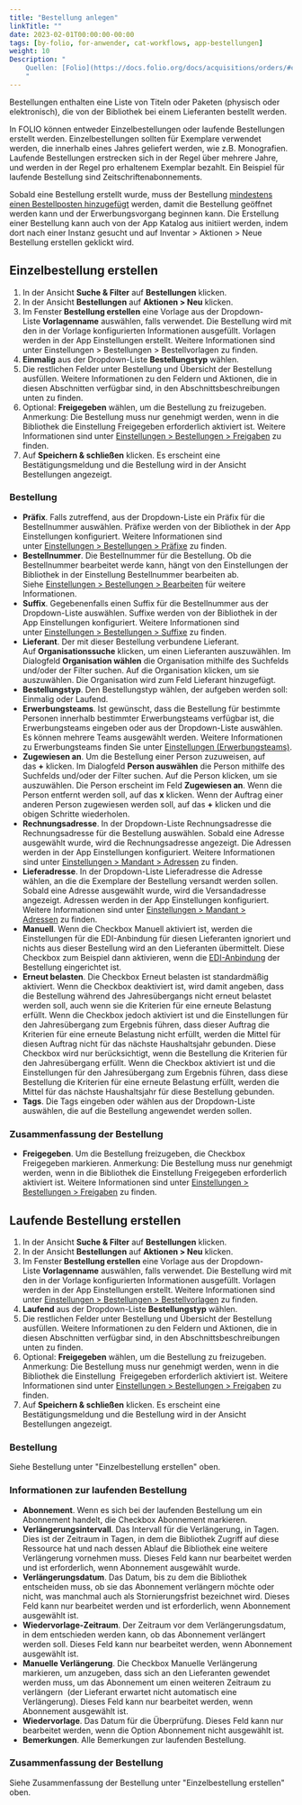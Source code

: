```yaml
---
title: "Bestellung anlegen"
linkTitle: ""
date: 2023-02-01T00:00:00-00:00
tags: [by-folio, for-anwender, cat-workflows, app-bestellungen]
weight: 10
Description: "
    Quellen: [Folio](https://docs.folio.org/docs/acquisitions/orders/#creating-an-order) & [GBV](https://info.gbv.de/display/FOLIOGBVEXTERN/Folio:+Bestellung+anlegen)
    "
---
```


Bestellungen enthalten eine Liste von Titeln oder Paketen (physisch oder elektronisch), die von der Bibliothek bei einem Lieferanten bestellt werden.

In FOLIO können entweder Einzelbestellungen oder laufende Bestellungen erstellt werden. Einzelbestellungen sollten für Exemplare verwendet werden, die innerhalb eines Jahres geliefert werden, wie z.B. Monografien. Laufende Bestellungen erstrecken sich in der Regel über mehrere Jahre, und werden in der Regel pro erhaltenem Exemplar bezahlt. Ein Beispiel für laufende Bestellung sind Zeitschriftenabonnements.

Sobald eine Bestellung erstellt wurde, muss der Bestellung [mindestens einen Bestellposten hinzugefügt](https://info.gbv.de/pages/viewpage.action?pageId=851017779) werden, damit die Bestellung geöffnet werden kann und der Erwerbungsvorgang beginnen kann. Die Erstellung einer Bestellung kann auch von der App Katalog aus initiiert werden, indem dort nach einer Instanz gesucht und auf Inventar > Aktionen > Neue Bestellung erstellen geklickt wird.

## Einzelbestellung erstellen

1.  In der Ansicht **Suche & Filter** auf **Bestellungen** klicken.
2.  In der Ansicht **Bestellungen** auf **Aktionen > Neu** klicken.
3.  Im Fenster **Bestellung erstellen** eine Vorlage aus der Dropdown-Liste **Vorlagenname** auswählen, falls verwendet. Die Bestellung wird mit den in der Vorlage konfigurierten Informationen ausgefüllt. Vorlagen werden in der App Einstellungen erstellt. Weitere Informationen sind unter Einstellungen > Bestellungen > Bestellvorlagen zu finden.
4.  **Einmalig** aus der Dropdown-Liste **Bestellungstyp** wählen.
5.  Die restlichen Felder unter Bestellung und Übersicht der Bestellung ausfüllen. Weitere Informationen zu den Feldern und Aktionen, die in diesen Abschnitten verfügbar sind, in den Abschnittsbeschreibungen unten zu finden.
6.  Optional: **Freigegeben** wählen, um die Bestellung zu freizugeben. Anmerkung: Die Bestellung muss nur genehmigt werden, wenn in die Bibliothek die Einstellung
    Freigegeben erforderlich aktiviert ist. Weitere Informationen sind unter [Einstellungen > Bestellungen > Freigaben](https://info.gbv.de/display/FOLIOGBVEXTERN/Einstellungen+%28Bestellungen%29%3A+Freigaben) zu finden.
7.  Auf **Speichern & schließen** klicken. Es erscheint eine Bestätigungsmeldung und die Bestellung wird in der Ansicht Bestellungen angezeigt.

### Bestellung

-   **Präfix**. Falls zutreffend, aus der Dropdown-Liste ein Präfix für die Bestellnummer auswählen. Präfixe werden von der Bibliothek in der App Einstellungen konfiguriert. Weitere Informationen sind unter [Einstellungen > Bestellungen > Präfixe](https://info.gbv.de/pages/viewpage.action?pageId=851345594) zu finden.
-   **Bestellnummer**. Die Bestellnummer für die Bestellung. Ob die Bestellnummer bearbeitet werde kann, hängt von den Einstellungen der Bibliothek in der Einstellung Bestellnummer bearbeiten ab. Siehe [Einstellungen > Bestellungen > Bearbeiten](https://info.gbv.de/display/FOLIOGBVEXTERN/Einstellungen+%28Bestellungen%29%3A+Bestellnummer+bearbeiten) für weitere Informationen.
-   **Suffix**. Gegebenenfalls einen Suffix für die Bestellnummer aus der Dropdown-Liste auswählen. Suffixe werden von der Bibliothek in der App Einstellungen konfiguriert. Weitere Informationen sind unter [Einstellungen > Bestellungen > Suffixe](https://info.gbv.de/display/FOLIOGBVEXTERN/Einstellungen+%28Bestellungen%29%3A+Bestellnummer-Sufffixe) zu finden.
-   **Lieferant**. Der mit dieser Bestellung verbundene Lieferant. Auf **Organisationssuche** klicken, um einen Lieferanten auszuwählen. Im Dialogfeld **Organisation wählen** die Organisation mithilfe des Suchfelds und/oder der Filter suchen. Auf die Organisation klicken, um sie auszuwählen. Die Organisation wird zum Feld Lieferant hinzugefügt.
-   **Bestellungstyp**. Den Bestellungstyp wählen, der aufgeben werden soll: Einmalig oder Laufend.
-   **Erwerbungsteams**. Ist gewünscht, dass die Bestellung für bestimmte Personen innerhalb bestimmter Erwerbungsteams verfügbar ist, die Erwerbungsteams eingeben oder aus der Dropdown-Liste auswählen. Es können mehrere Teams ausgewählt werden. Weitere Informationen zu Erwerbungsteams finden Sie unter [Einstellungen (Erwerbungsteams)](https://info.gbv.de/pages/viewpage.action?pageId=849379720).
-   **Zugewiesen an**. Um die Bestellung einer Person zuzuweisen, auf das **+** klicken. Im Dialogfeld **Person auswählen** die Person mithilfe des Suchfelds und/oder der Filter suchen. Auf die Person klicken, um sie auszuwählen. Die Person erscheint im Feld **Zugewiesen an**. Wenn die Person entfernt werden soll, auf das **x** klicken. Wenn der Auftrag einer anderen Person zugewiesen werden soll, auf das **+** klicken und die obigen Schritte wiederholen.
-   **Rechnungsadresse**. In der Dropdown-Liste Rechnungsadresse die Rechnungsadresse für die Bestellung auswählen. Sobald eine Adresse ausgewählt wurde, wird die Rechnungsadresse angezeigt. Die Adressen werden in der App Einstellungen konfiguriert. Weitere Informationen sind unter [Einstellungen > Mandant > Adressen](https://info.gbv.de/display/FOLIOGBVEXTERN/Einstellungen+%28Mandant%29%3A+Adressen) zu finden.
-   **Lieferadresse**. In der Dropdown-Liste Lieferadresse die Adresse wählen, an die die Exemplare der Bestellung versandt werden sollen. Sobald eine Adresse ausgewählt wurde, wird die Versandadresse angezeigt. Adressen werden in der App Einstellungen konfiguriert. Weitere Informationen sind unter [Einstellungen > Mandant > Adressen](https://info.gbv.de/display/FOLIOGBVEXTERN/Einstellungen+%28Mandant%29%3A+Adressen) zu finden.
-   **Manuell**. Wenn die Checkbox Manuell aktiviert ist, werden die Einstellungen für die EDI-Anbindung für diesen Lieferanten ignoriert und nichts aus dieser Bestellung wird an den Lieferanten übermittelt. Diese Checkbox zum Beispiel dann aktivieren, wenn die [EDI-Anbindung](https://info.gbv.de/pages/viewpage.action?pageId=842793035) der Bestellung eingerichtet ist.
-   **Erneut belasten**. Die Checkbox Erneut belasten ist standardmäßig aktiviert. Wenn die Checkbox deaktiviert ist, wird damit angeben, dass die Bestellung während des Jahresübergangs nicht erneut belastet werden soll, auch wenn sie die Kriterien für eine erneute Belastung erfüllt. Wenn die Checkbox jedoch aktiviert ist und die Einstellungen für den Jahresübergang zum Ergebnis führen, dass dieser Auftrag die Kriterien für eine erneute Belastung nicht erfüllt, werden die Mittel für diesen Auftrag nicht für das nächste Haushaltsjahr gebunden. Diese Checkbox wird nur berücksichtigt, wenn die Bestellung die Kriterien für den Jahresübergang erfüllt. Wenn die Checkbox aktiviert ist und die Einstellungen für den Jahresübergang zum Ergebnis führen, dass diese Bestellung die Kriterien für eine erneute Belastung erfüllt, werden die Mittel für das nächste Haushaltsjahr für diese Bestellung gebunden.
-   **Tags**. Die Tags eingeben oder wählen aus der Dropdown-Liste auswählen, die auf die Bestellung angewendet werden sollen.

### Zusammenfassung der Bestellung

-   **Freigegeben**. Um die Bestellung freizugeben, die Checkbox Freigegeben markieren. Anmerkung: Die Bestellung muss nur genehmigt werden, wenn in die Bibliothek die Einstellung Freigegeben erforderlich aktiviert ist. Weitere Informationen sind unter [Einstellungen > Bestellungen > Freigaben](https://info.gbv.de/display/FOLIOGBVEXTERN/Einstellungen+%28Bestellungen%29%3A+Freigaben) zu finden.

## Laufende Bestellung erstellen

1.  In der Ansicht **Suche & Filter** auf **Bestellungen** klicken.
2.  In der Ansicht **Bestellungen** auf **Aktionen > Neu** klicken.
3.  Im Fenster **Bestellung erstellen** eine Vorlage aus der Dropdown-Liste **Vorlagenname** auswählen, falls verwendet. Die Bestellung wird mit den in der Vorlage konfigurierten Informationen ausgefüllt. Vorlagen werden in der App Einstellungen erstellt. Weitere Informationen sind unter [Einstellungen > Bestellungen > Bestellvorlagen](https://info.gbv.de/display/FOLIOGBVEXTERN/Einstellungen+%28Bestellungen%29%3A+Bestellvorlagen) zu finden.
4.  **Laufend** aus der Dropdown-Liste **Bestellungstyp** wählen.
5.  Die restlichen Felder unter Bestellung und Übersicht der Bestellung ausfüllen. Weitere Informationen zu den Feldern und Aktionen, die in diesen Abschnitten verfügbar sind, in den Abschnittsbeschreibungen unten zu finden.
6.  Optional: **Freigegeben** wählen, um die Bestellung zu freizugeben. Anmerkung: Die Bestellung muss nur genehmigt werden, wenn in die Bibliothek die Einstellung  Freigegeben erforderlich aktiviert ist. Weitere Informationen sind unter [Einstellungen > Bestellungen > Freigaben](https://info.gbv.de/display/FOLIOGBVEXTERN/Einstellungen+%28Bestellungen%29%3A+Freigaben) zu finden.
7.  Auf **Speichern & schließen** klicken. Es erscheint eine Bestätigungsmeldung und die Bestellung wird in der Ansicht Bestellungen angezeigt.

### Bestellung

Siehe Bestellung unter "Einzelbestellung erstellen" oben.

### Informationen zur laufenden Bestellung

-   **Abonnement**. Wenn es sich bei der laufenden Bestellung um ein Abonnement handelt, die Checkbox Abonnement markieren.
-   **Verlängerungsintervall**. Das Intervall für die Verlängerung, in Tagen. Dies ist der Zeitraum in Tagen, in dem die Bibliothek Zugriff auf diese Ressource hat und nach dessen Ablauf die Bibliothek eine weitere Verlängerung vornehmen muss. Dieses Feld kann nur bearbeitet werden und ist erforderlich, wenn Abonnement ausgewählt wurde.
-   **Verlängerungsdatum**. Das Datum, bis zu dem die Bibliothek entscheiden muss, ob sie das Abonnement verlängern möchte oder nicht, was manchmal auch als Stornierungsfrist bezeichnet wird. Dieses Feld kann nur bearbeitet werden und ist erforderlich, wenn Abonnement ausgewählt ist.
-   **Wiedervorlage-Zeitraum**. Der Zeitraum vor dem Verlängerungsdatum, in dem entschieden werden kann, ob das Abonnement verlängert werden soll. Dieses Feld kann nur bearbeitet werden, wenn Abonnement ausgewählt ist.
-   **Manuelle Verlängerung**. Die Checkbox Manuelle Verlängerung markieren, um anzugeben, dass sich an den Lieferanten gewendet werden muss, um das Abonnement um einen weiteren Zeitraum zu verlängern  (der Lieferant erwartet nicht automatisch eine Verlängerung). Dieses Feld kann nur bearbeitet werden, wenn Abonnement ausgewählt ist.
-   **Wiedervorlage**. Das Datum für die Überprüfung. Dieses Feld kann nur bearbeitet werden, wenn die Option Abonnement nicht ausgewählt ist.
-   **Bemerkungen**. Alle Bemerkungen zur laufenden Bestellung.

### Zusammenfassung der Bestellung

Siehe Zusammenfassung der Bestellung unter "Einzelbestellung erstellen" oben.
